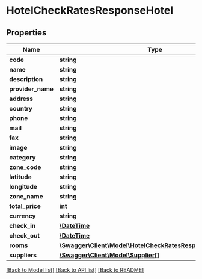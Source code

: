 # HotelCheckRatesResponseHotel

## Properties
Name | Type | Description | Notes
------------ | ------------- | ------------- | -------------
**code** | **string** |  | [optional] 
**name** | **string** |  | [optional] 
**description** | **string** |  | [optional] 
**provider_name** | **string** |  | [optional] 
**address** | **string** |  | [optional] 
**country** | **string** |  | [optional] 
**phone** | **string** |  | [optional] 
**mail** | **string** |  | [optional] 
**fax** | **string** |  | [optional] 
**image** | **string** |  | [optional] 
**category** | **string** |  | [optional] 
**zone_code** | **string** |  | [optional] 
**latitude** | **string** |  | [optional] 
**longitude** | **string** |  | [optional] 
**zone_name** | **string** |  | [optional] 
**total_price** | **int** |  | [optional] 
**currency** | **string** |  | [optional] 
**check_in** | [**\DateTime**](\DateTime.md) |  | [optional] 
**check_out** | [**\DateTime**](\DateTime.md) |  | [optional] 
**rooms** | [**\Swagger\Client\Model\HotelCheckRatesResponseHotelRooms[]**](HotelCheckRatesResponseHotelRooms.md) |  | [optional] 
**suppliers** | [**\Swagger\Client\Model\Supplier[]**](Supplier.md) |  | [optional] 

[[Back to Model list]](../../README.md#documentation-for-models) [[Back to API list]](../../README.md#documentation-for-api-endpoints) [[Back to README]](../../README.md)

